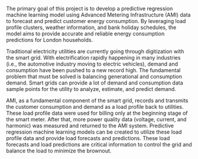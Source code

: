 The primary goal of this project is to develop a predictive regression machine learning model
using Advanced Metering Infrastructure (AMI) data to forecast and predict customer energy
consumption. By leveraging load profile clusters, weather information, and bank holiday
schedules, the model aims to provide accurate and reliable energy consumption predictions for
London households.

Traditional electricity utilities are currently going through digitization with the smart grid. With
electrification rapidly happening in many industries (i.e., the automotive industry moving to
electric vehicles), demand and consumption have been pushed to a new record high. The
fundamental problem that must be solved is balancing generational and consumption
demand. Smart grids can provide a lot of demand and consumption data
sample points for the utility to analyze, estimate, and predict demand.

AMI, as a fundamental component of the smart grid, records and transmits the customer
consumption and demand as a load profile back to utilities. These load profile data were used
for billing only at the beginning stage of the smart meter. After that, more power quality data
(voltage, current, and harmonic) was measured and returned to the AMI system. Predictive
regression machine learning models can be created to utilize these load profile data and provide
load forecasts and predictions. These load forecasts and load predictions are critical information
to control the grid and balance the load to minimize the brownout.
